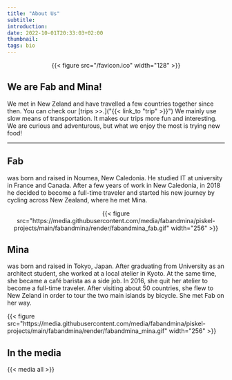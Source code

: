 ```yaml
---
title: "About Us"
subtitle: 
introduction: 
date: 2022-10-01T20:33:03+02:00
thumbnail:
tags: bio
---
```

<!-- ![Fab avatar]({{< param avatar_fabandmina >}}) -->
<div style="text-align:center">
{{< figure src="/favicon.ico" width="128" >}}
</div>

## We are Fab and Mina! 
We met in New Zeland and have travelled a few countries together since then. 
You can check our [trips >>.]("{{< link_to "trip" >}}")
We mainly use slow means of transportation. It makes our trips more fun and interesting.
We are curious and adventurous, but what we enjoy the most is trying new food!

<hr>

## Fab
was born and raised in Noumea, New Caledonia. He studied IT at university in France and Canada. After a few years of work in New Caledonia, in 2018 he decided to become a full-time traveler and started his new journey by cycling across New Zealand, where he met Mina.

<div style="text-align:center">
{{< figure src="https://media.githubusercontent.com/media/fabandmina/piskel-projects/main/fabandmina/render/fabandmina_fab.gif" width="256" >}}
</div>

## Mina
was born and raised in Tokyo, Japan. After graduating from University as an architect student, she worked at a local atelier in Kyoto. At the same time, she became a café barista as a side job. In 2016, she quit her atelier to become a full-time traveler. After visiting about 50 countries, she flew to New Zeland in order to tour the two main islands by bicycle. She met Fab on her way. 
<div style="text-align:left">
{{< figure src="https://media.githubusercontent.com/media/fabandmina/piskel-projects/main/fabandmina/render/fabandmina_mina.gif" width="256" >}}
</div>

## In the media
{{< media all >}}